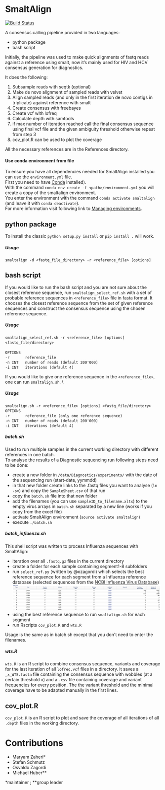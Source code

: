 # SmaltAlign

[![Build Status](https://travis-ci.org/medvir/SmaltAlign.svg?branch=master)](https://travis-ci.org/medvir/SmaltAlign)

A consensus calling pipeline provided in two languages: 
- python package 
- bash script 

Initially, the pipeline was used to make quick alignments of fastq reads against a reference using smalt, now it’s mainly used for HIV and HCV consensus generation for diagnostics.

It does the following:
 1. Subsample reads with seqtk (optional)
 2. Make de novo alignment of sampled reads with velvet
 3. Align sampled reads (and only in the first iteration de novo contigs in triplicate) against reference with smalt
 4. Create consensus with freebayes
 5. Create vcf with lofreq
 6. Calculate depth with samtools
 7. if max number of iteration reached call the final consensus sequence using final vcf file and the given ambiguity threshold otherwise repeat from step 3 
 9. cov_plot.R can be used to plot the coverage

All the necessary references are in the References directory.

#### Use conda environment from file
To ensure you have all dependencies needed for SmaltAlign installed you can use the `environment.yml` file.  
First you need to have [Conda](https://conda.io/docs/install/quick.html) installed).  
With the command `conda env create -f <path>/environment.yml` you will create a copy of the smaltalign environment.  
You enter the environment with the command `conda activate smaltalign` (and leave it with `conda deactivate`).  
For more information visit following link to [Managing environments](https://conda.io/docs/using/envs.html).

## python package 
To install the classic `python setup.py install` or `pip install .` will work. 
##### Usage
    smaltalign -d <fastq_file_directory> -r <reference_file> [options] 

## bash script
If you would like to run the bash script and you are not sure about the closest reference sequence, run `smaltalign_select_ref.sh` with a set of probable reference sequences in `<reference_file>` file in fasta format. It chooses the closest reference sequence from the set of given reference sequences and construct the consensus sequence using the chosen reference sequence.  


##### Usage
	smaltalign_select_ref.sh -r <reference_file> [options] <fastq_file/directory>

	OPTIONS
	-r       reference_file 
	-n INT   number of reads (default 200'000)
	-i INT   iterations (default 4)

If you would like to give one reference sequence in the `<reference_file>`, one can run `smaltalign.sh`.  \
##### Usage
    smaltalign.sh -r <reference_file> [options] <fastq_file/directory>
    OPTIONS
	-r       reference_file (only one reference sequence)
	-n INT   number of reads (default 200'000)
	-i INT   iterations (default 4)


##### batch.sh
Used to run multiple samples in the current working directory with different references in one batch.  
To analyse the results of a Diagnostic sequencing run following steps need to be done:
* create a new folder in `/data/Diagnostics/experiments/` with the date of the sequencing run (start-date, yymmdd)
* in that new folder create links to the .fastq files you want to analyse (`ln -sv`) and copy the `SampleSheet.csv` of that run
* copy the `batch.sh` file into that new folder
* add the filenames (you can use `sampleID_to_filename.xltx`) to the empty virus arrays in `batch.sh` separated by a new line (works if you copy from the excel file)
* activate SmaltAlign environment (`source activate smaltalign`)
* execute `./batch.sh`

##### batch_influenza.sh
This shell script was written to process Influenza sequences with SmaltAlign:
* iteration over all `.fastq.gz` files in the current directory
* create a folder for each sample containing segment1-8 subfolders
* run `select_ref.py` (written by @ozagordi) which selects the best reference sequence for each segment from a Influenza reference database (selected sequences from the [NCBI Influenza Virus Database](https://www.ncbi.nlm.nih.gov/genomes/FLU/Database/nph-select.cgi?go=database))
![IV-A references](References/genomes_query.png)
* using the best reference sequence to run `smaltalign.sh` for each segment
* run Rscripts `cov_plot.R` and `wts.R`  

Usage is the same as in batch.sh except that you don't need to enter the filenames.

##### wts.R
`wts.R` is an R script to combine consensus sequence, variants and coverage for the last iteration of all `lofreq.vcf` files in a directory.
It saves a `_x_WTS.fasta` file containing the consensus sequence with wobbles (at a certain threshold x) and a `.csv` file  containing coverage and variant frequencies for every position.
The the variant threshold and the minimal coverage have to be adapted manually in the first lines.

## cov_plot.R
`cov_plot.R` is an R script to plot and save the coverage of all iterations of all `.depth` files in the working directory.

# Contributions
- Maryam Zaheri*
- Stefan Schmutz
- Osvaldo Zagordi
- Michael Huber**

*maintainer ; **group leader

